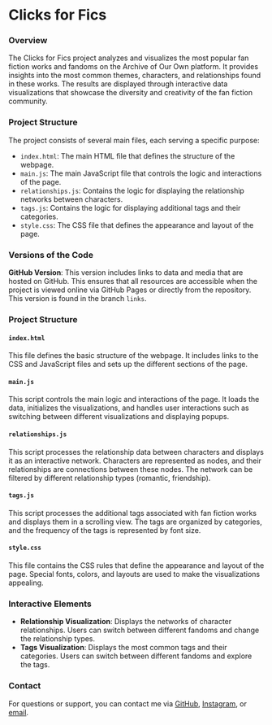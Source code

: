 # Clicks for Fics

### Overview
The Clicks for Fics project analyzes and visualizes the most popular fan fiction works and fandoms on the Archive of Our Own platform. It provides insights into the most common themes, characters, and relationships found in these works. The results are displayed through interactive data visualizations that showcase the diversity and creativity of the fan fiction community.

### Project Structure
The project consists of several main files, each serving a specific purpose:

- `index.html`: The main HTML file that defines the structure of the webpage.
- `main.js`: The main JavaScript file that controls the logic and interactions of the page.
- `relationships.js`: Contains the logic for displaying the relationship networks between characters.
- `tags.js`: Contains the logic for displaying additional tags and their categories.
- `style.css`: The CSS file that defines the appearance and layout of the page.

### Versions of the Code

**GitHub Version**: This version includes links to data and media that are hosted on GitHub. This ensures that all resources are accessible when the project is viewed online via GitHub Pages or directly from the repository. This version is found in the branch `links`.


### Project Structure

#### `index.html`
This file defines the basic structure of the webpage. It includes links to the CSS and JavaScript files and sets up the different sections of the page.

#### `main.js`
This script controls the main logic and interactions of the page. It loads the data, initializes the visualizations, and handles user interactions such as switching between different visualizations and displaying popups.

#### `relationships.js`
This script processes the relationship data between characters and displays it as an interactive network. Characters are represented as nodes, and their relationships are connections between these nodes. The network can be filtered by different relationship types (romantic, friendship).

#### `tags.js`
This script processes the additional tags associated with fan fiction works and displays them in a scrolling view. The tags are organized by categories, and the frequency of the tags is represented by font size.

#### `style.css`
This file contains the CSS rules that define the appearance and layout of the page. Special fonts, colors, and layouts are used to make the visualizations appealing.

### Interactive Elements
- **Relationship Visualization**: Displays the networks of character relationships. Users can switch between different fandoms and change the relationship types.
- **Tags Visualization**: Displays the most common tags and their categories. Users can switch between different fandoms and explore the tags.

### Contact
For questions or support, you can contact me via [GitHub](https://github.com/imahrahim), [Instagram](https://www.instagram.com/imahleaf/), or [email](mailto:imah.rahim@me.com).
